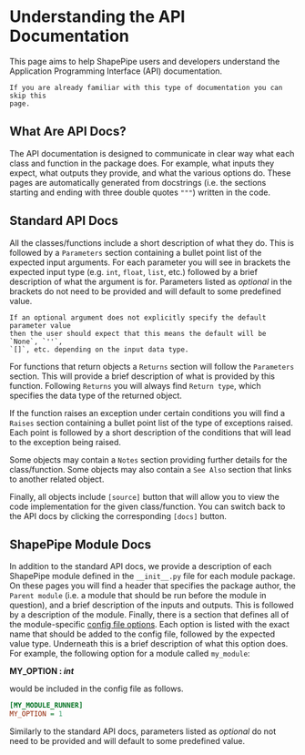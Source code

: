 # Understanding the API Documentation

This page aims to help ShapePipe users and developers understand the
Application Programming Interface (API) documentation.

```{note}
If you are already familiar with this type of documentation you can skip this
page.
```

## What Are API Docs?

The API documentation is designed to communicate in clear way what each class
and function in the package does. For example, what inputs they expect, what
outputs they provide, and what the various options do. These pages are
automatically generated from docstrings (i.e. the sections starting and ending
with three double quotes `"""`) written in the code.

## Standard API Docs

All the classes/functions include a short description of what they do. This is
followed by a `Parameters` section containing a bullet point list of the
expected input arguments. For each parameter you will see in brackets the
expected input type (e.g. `int`, `float`, `list`, etc.) followed by a brief
description of what the argument is for. Parameters listed as *optional* in the
brackets do not need to be provided and will default to some predefined value.

```{note}
If an optional argument does not explicitly specify the default parameter value
then the user should expect that this means the default will be `None`, `''`,
`[]`, etc. depending on the input data type.
```

For functions that return objects a `Returns` section will follow the
`Parameters` section. This will provide a brief description of what is provided
by this function. Following `Returns` you will always find `Return type`, which
specifies the data type of the returned object.

If the function raises an exception under certain conditions you will find a
`Raises` section containing a bullet point list of the type of exceptions
raised. Each point is followed by a short description of the conditions that
will lead to the exception being raised.

Some objects may contain a `Notes` section providing further details for the
class/function. Some objects may also contain a `See Also` section that links
to another related object.

Finally, all objects include `[source]` button that will allow you to view the
code implementation for the given class/function. You can switch back to the
API docs by clicking the corresponding `[docs]` button.

## ShapePipe Module Docs

In addition to the standard API docs, we provide a description of each ShapePipe
module defined in the `__init__.py` file for each module package. On these
pages you will find a header that specifies the package author, the
`Parent module` (i.e. a module that should be run before the module in
  question), and a brief description of the inputs and outputs. This is
  followed by a description of the module. Finally, there is a section that
  defines all of the module-specific [config file options](configuration.md).
  Each option is listed with the exact name that should be added to the config
  file, followed by the expected value type. Underneath this is a brief
  description of what this option does. For example, the following option for
  a module called `my_module`:

**MY_OPTION : *int***

would be included in the config file as follows.

```ini
[MY_MODULE_RUNNER]
MY_OPTION = 1
```

Similarly to the standard API docs, parameters listed as *optional* do not need
to be provided and will default to some predefined value.
